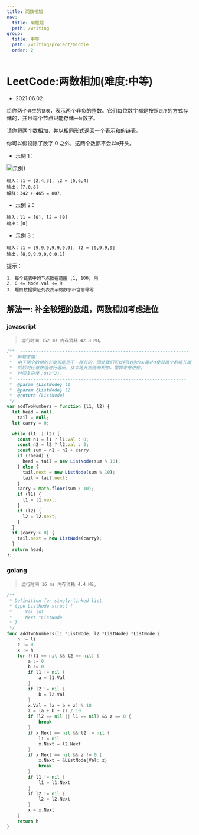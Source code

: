 ```yaml
---
title: 两数相加
nav:
  title: 编程题
  path: /writing
group:
  title: 中等
  path: /writing/project/middle
  order: 2
---
```


# LeetCode:两数相加(难度:中等)

- 2021.06.02

给你两个`非空`的`链表`，表示两个非负的整数。它们每位数字都是按照`逆序`的方式存储的，并且每个节点只能存储`一位`数字。

请你将两个数相加，并以相同形式返回一个表示和的链表。

你可以假设除了数字 0 之外，这两个数都不会以`0`开头。

- 示例 1：

![示例1](https://assets.leetcode-cn.com/aliyun-lc-upload/uploads/2021/01/02/addtwonumber1.jpg)

```
输入：l1 = [2,4,3], l2 = [5,6,4]
输出：[7,0,8]
解释：342 + 465 = 807.
```

- 示例 2：

```
输入：l1 = [0], l2 = [0]
输出：[0]
```

- 示例 3：

```
输入：l1 = [9,9,9,9,9,9,9], l2 = [9,9,9,9]
输出：[8,9,9,9,0,0,0,1]
```

提示：

```
1. 每个链表中的节点数在范围 [1, 100] 内
2. 0 <= Node.val <= 9
3. 题目数据保证列表表示的数字不含前导零
```

## 解法一: 补全较短的数组，两数相加考虑进位

### javascript

> `运行时间 152 ms 内存消耗 42.8 MB`。

```js
/**  ----------------------------------------------------------------
 *  解题思路:
 *  由于两个数组的长度可能是不一样长的，因此我们可以把较短的末尾补0使其两个数组长度一致。
 *  然后对任意数组进行遍历，从末尾开始两两相加，需要考虑进位。
 *  时间复杂度：O(n^2)。
 *  ----------------------------------------------------------------
 *  @param {ListNode} l1
 *  @param {ListNode} l2
 *  @return {ListNode}
 */
var addTwoNumbers = function (l1, l2) {
  let head = null,
    tail = null;
  let carry = 0;

  while (l1 || l2) {
    const n1 = l1 ? l1.val : 0;
    const n2 = l2 ? l2.val : 0;
    const sum = n1 + n2 + carry;
    if (!head) {
      head = tail = new ListNode(sum % 10);
    } else {
      tail.next = new ListNode(sum % 10);
      tail = tail.next;
    }
    carry = Math.floor(sum / 10);
    if (l1) {
      l1 = l1.next;
    }
    if (l2) {
      l2 = l2.next;
    }
  }
  if (carry > 0) {
    tail.next = new ListNode(carry);
  }
  return head;
};
```

### golang

> `运行时间 16 ms 内存消耗 4.4 MB`。

```go
/**
 * Definition for singly-linked list.
 * type ListNode struct {
 *     Val int
 *     Next *ListNode
 * }
 */
func addTwoNumbers(l1 *ListNode, l2 *ListNode) *ListNode {
	h := l1
	z := 0
	x := h
	for !(l1 == nil && l2 == nil) {
		a := 0
		b := 0
		if l1 != nil {
			a = l1.Val
		}
		if l2 != nil {
			b = l2.Val
		}
		x.Val = (a + b + z) % 10
		z = (a + b + z) / 10
		if (l2 == nil || l1 == nil) && z == 0 {
			break
		}
		if x.Next == nil && l2 != nil {
			l1 = nil
			x.Next = l2.Next
		}
		if x.Next == nil && z != 0 {
			x.Next = &ListNode{Val: z}
			break
		}
		if l1 != nil {
			l1 = l1.Next
		}
		if l2 != nil {
			l2 = l2.Next
		}
		x = x.Next
	}
	return h
}
```
